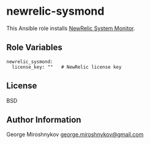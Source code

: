newrelic-sysmond
================

This Ansible role installs
[NewRelic System Monitor](https://docs.newrelic.com/docs/server/).

Role Variables
--------------

    newrelic_sysmond:
      license_key: ""   # NewRelic license key


License
-------

BSD

Author Information
------------------

George Miroshnykov <george.miroshnykov@gmail.com>
